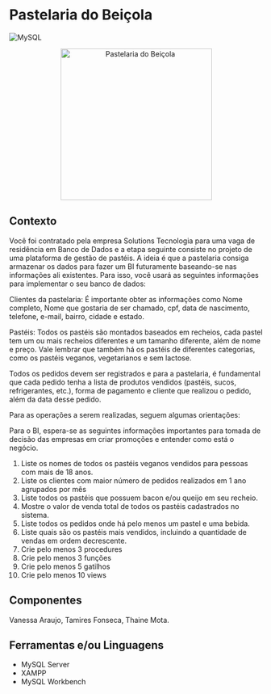 
# Pastelaria do Beiçola
![MySQL](https://img.shields.io/badge/MySQL-00000F?style=for-the-badge&logo=mysql&logoColor=white)

<div align="center">
  <img src="https://github.com/VanessaSAraujo/pastelaria/assets/141156644/cf8d917d-5bba-4831-858e-62331e3338fe" alt="Pastelaria do Beiçola" width="300"/>
</div>



## Contexto
Você foi contratado pela empresa Solutions Tecnologia para uma vaga de residência em Banco de
Dados e a etapa seguinte consiste no projeto de uma plataforma de gestão de pastéis. A ideia é
que a pastelaria consiga armazenar os dados para fazer um BI futuramente baseando-se nas
informações ali existentes. Para isso, você usará as seguintes informações para implementar o seu
banco de dados:

Clientes da pastelaria: É importante obter as informações como Nome completo, Nome que gostaria
de ser chamado, cpf, data de nascimento, telefone, e-mail, bairro, cidade e estado.

Pastéis: Todos os pastéis são montados baseados em recheios, cada pastel tem um ou mais
recheios diferentes e um tamanho diferente, além de nome e preço. Vale lembrar que também há os
pastéis de diferentes categorias, como os pastéis veganos, vegetarianos e sem lactose.

Todos os pedidos devem ser registrados e para a pastelaria, é fundamental que cada pedido tenha a
lista de produtos vendidos (pastéis, sucos, refrigerantes, etc.), forma de pagamento e cliente que
realizou o pedido, além da data desse pedido.

Para as operações a serem realizadas, seguem algumas orientações:

Para o BI, espera-se as seguintes informações importantes para tomada de decisão
das empresas em criar promoções e entender como está o negócio.

1. Liste os nomes de todos os pastéis veganos vendidos para pessoas com mais de 18
anos.
2. Liste os clientes com maior número de pedidos realizados em 1 ano agrupados por mês
3. Liste todos os pastéis que possuem bacon e/ou queijo em seu recheio.
4. Mostre o valor de venda total de todos os pastéis cadastrados no sistema.
5. Liste todos os pedidos onde há pelo menos um pastel e uma bebida.
6. Liste quais são os pastéis mais vendidos, incluindo a quantidade de vendas em ordem
decrescente.
7. Crie pelo menos 3 procedures
8. Crie pelo menos 3 funções
9. Crie pelo menos 5 gatilhos
10. Crie pelo menos 10 views

## Componentes
Vanessa Araujo, Tamires Fonseca, Thaine Mota.

## Ferramentas e/ou Linguagens
- MySQL Server
- XAMPP
- MySQL Workbench
